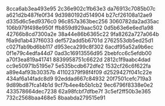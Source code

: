8cca6ab3ea493e95
2c36e902c1fb63e3
da76913c7085b07c
a621d2b487fe0f34
9d3980192d514904
b27cf26108a12ae9
d335d6c5ed9376c0
96c857a363bec256
3060782da2ad35ac
106b979f498e950f
ffb859d929aac502
0d5b63e6e6ed1a98
42766b8cd7300a2e
38a44e86b6365c22
9fa8262a727a064b
f6a9d1ab437f6033
def572add5b6701d
2762553db5ed25d1
c027fab9bd6bb117
d953eca299c8f302
6acdf95a52a9b6ec
0f1e79c4edfa44d7
0ad3c16913556d95
2bebfcc6c5efdb00
a70f3ea819a41741
8839958751c6622d
2812c1f9aabc4dad
cc9e50971b5195e7
5e535bcdb672dfe2
1532cf26c6f622fa
a89e4af93b30357b
41102379f98f4f09
d2529427f041c22e
434af6a14fadc8d9
92eddad667c84932
20f7501cefc719a3
9d89bd87fca14b1d
9cf7b4ee4b5b1cb2
9ec6796f8338e0e2
433578664dec7238
62a98fcbf7dfbe7f
3c5ef2ff50b3e365
732c2568baa468e5
8baabda279515e91
